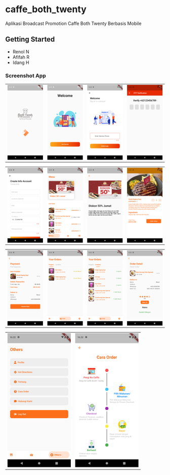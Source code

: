 # caffe_both_twenty

Aplikasi Broadcast Promotion Caffe Both Twenty Berbasis Mobile

## Getting Started
- Renol N
- Afifah R
- Idang H

### Screenshot App

<div style="text-align: center"><table><tr>
  <td style="text-align: center">
    <img src="screenshot/1.png" width="200"/></a>
</td>
<td style="text-align: center">
<img src="screenshot/2.png" width="200"/>
  </a>
</td>
<td style="text-align: center">
<img src="screenshot/3.png" width="200" />
  </a>
</td>
<td style="text-align: center">
<img src="screenshot/4.png" width="200"/>
  </a>
</td>
</tr></table></div>

<div style="text-align: center"><table><tr>
<td style="text-align: center">
<img src="screenshot/5.png" width="200"/>
  </a>
</td>
<td style="text-align: center">
<img src="screenshot/6.png" width="200"/>
  </a>
</td>
<td style="text-align: center">
<img src="screenshot/7.png" width="200"/>
  </a>
</td>
<td style="text-align: center">
<img src="screenshot/8.png" width="200"/>
  </a>
</td>
</tr></table></div>

<div style="text-align: center"><table><tr>
<td style="text-align: center">
<img src="screenshot/9.png" width="200"/>
  </a>
</td>
<td style="text-align: center">
<img src="screenshot/10.png" width="200"/>
  </a>
</td>
<td style="text-align: center">
<img src="screenshot/11.png" width="200"/>
  </a>
</td>
<td style="text-align: center">
<img src="screenshot/12.png" width="200"/>
  </a>
</td>
</tr></table></div>

<div style="text-align: center"><table><tr>
<td style="text-align: center">
<img src="screenshot/13.png" width="200"/>
  </a>
</td>
<td style="text-align: center">
<img src="screenshot/14.png" width="200"/>
  </a>
</td>
</tr></table></div>
